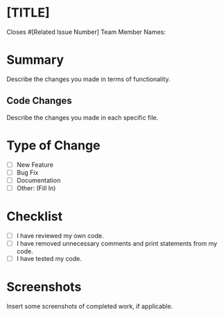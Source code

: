 # [TITLE]

Closes #[Related Issue Number]
Team Member Names:

# Summary

Describe the changes you made in terms of functionality.

## Code Changes

Describe the changes you made in each specific file.

# Type of Change

- [ ] New Feature
- [ ] Bug Fix
- [ ] Documentation
- [ ] Other: (Fill In)

# Checklist

- [ ] I have reviewed my own code.
- [ ] I have removed unnecessary comments and print statements from my code.
- [ ] I have tested my code.

# Screenshots

Insert some screenshots of completed work, if applicable.
